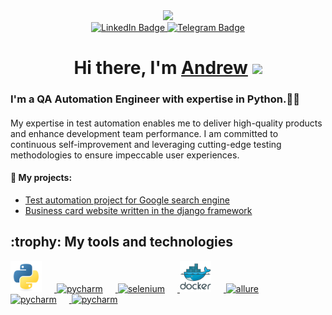 <div id="header" align="center">
    <img src="https://media.giphy.com/media/v1.Y2lkPTc5MGI3NjExYTY2NWZ4bDZldXJobDRrMm1kMjJuNzd4ZHhxbG9pM2JnbzUya3RhaiZlcD12MV9pbnRlcm5hbF9naWZfYnlfaWQmY3Q9Zw/l0K4n42JVSqqUvAQg/giphy.gif" width="300"/>
</div>

<div id="badges" align="center">
  <a href="https://www.linkedin.com/in/andrew-zheleznyak-6037a6282/">
    <img src="https://img.shields.io/badge/LinkedIn-blue?style=for-the-badge&logo=linkedin&logoColor=white" alt="LinkedIn Badge"/>
  </a>
  <a href="https://t.me/andrew_andreww">
    <img src="https://img.shields.io/badge/Telegram-blue?style=for-the-badge&logo=telegram&logoColor=white" alt="Telegram Badge"/>
  </a>
</div>

<h1 align="center">Hi there, I'm <a href="https://goo.su/Fkb9ti" target="_blank">Andrew</a> 
<img src="https://github.com/blackcater/blackcater/raw/main/images/Hi.gif" height="32"/></h1>
<!-- <h1 align="center">Hi there, I'm Andrew</h1><img src="https://github.com/blackcater/blackcater/raw/main/images/Hi.gif" height="32"/></h1> -->


### I'm a QA Automation Engineer with expertise in Python.👩‍💻 

#### 
My expertise in test automation enables me to deliver high-quality products and enhance development team performance. 
I am committed to continuous self-improvement and leveraging cutting-edge testing methodologies to ensure impeccable user experiences.


#### 🐍 My projects:
* [Test automation project for Google search engine](https://github.com/andrew1andrew/UISeleniumTests)
* [Business card website written in the django framework](https://goo.su/Fkb9ti)


<p  align="center">
<a name="MyToolsAndTechnologies"><h2>:trophy: My tools and technologies</h2></a>

<p align="left"> <a href="https://www.python.org" target="_blank" rel="noreferrer"> <img src="https://raw.githubusercontent.com/devicons/devicon/master/icons/python/python-original.svg" style="margin-right:20px" alt="python" width="50" height="50"/> </a> 
<a href="https://www.jetbrains.com/pycharm/" target="_blank" rel="noreferrer"> <img src="https://upload.wikimedia.org/wikipedia/commons/thumb/1/1d/PyCharm_Icon.svg/1200px-PyCharm_Icon.svg.png" style="margin-right:20px" alt="pycharm" width="50" height="50"/> </a>
<a href="https://www.selenium.dev" target="_blank" rel="noreferrer"> <img src="https://www.svgrepo.com/show/354321/selenium.svg" style="margin-right:20px" alt="selenium" width="50" height="50"/> </a>
<a href="https://www.docker.com/" target="_blank" rel="noreferrer"> <img src="https://raw.githubusercontent.com/devicons/devicon/master/icons/docker/docker-original-wordmark.svg" style="margin-right:20px" alt="docker" width="50" height="50"/> </a>
<a href="https://github.com/allure-framework" target="_blank" rel="noreferrer"> <img src="https://avatars.githubusercontent.com/u/5879127?s=280&v=4" style="margin-right:20px" alt="allure" width="50" height="50"/> </a>
<a href="https://about.gitlab.com/" target="_blank" rel="noreferrer"> <img src="https://cdn.worldvectorlogo.com/logos/gitlab.svg" style="margin-right:20px" alt="pycharm" width="50" height="50"/> </a>
<a href="https://web.telegram.org/k/" target="_blank" rel="noreferrer"> <img src="https://upload.wikimedia.org/wikipedia/commons/thumb/8/82/Telegram_logo.svg/2048px-Telegram_logo.svg.png" style="margin-right:20px" alt="pycharm" width="50" height="50"/> </a> </p>


